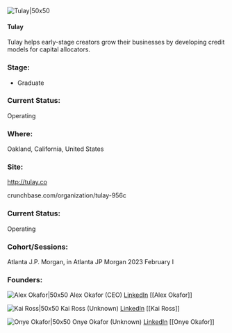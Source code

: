 

![Tulay|50x50](http://apimg.techstars.com/sf/accounts/logo/Logo_58ff7d44fe5713653a61aaf45.jpg)

#### Tulay
Tulay helps early-stage creators grow their businesses by developing credit models for capital allocators.

### Stage: 
 - Graduate 

### Current Status: 
Operating

### Where:
Oakland, California, United States

### Site:
http://tulay.co



crunchbase.com/organization/tulay-956c

### Current Status: 
Operating

### Cohort/Sessions: 
Atlanta J.P. Morgan, in Atlanta JP Morgan 2023 February I

### Founders: 

![Alex Okafor|50x50]() Alex Okafor (CEO) [LinkedIn](https://linkedin.com/in/alexcokafor) [[Alex Okafor]]

![Kai Ross|50x50]() Kai Ross (Unknown) [LinkedIn](https://linkedin.com/in/kai-r-7118707) [[Kai Ross]]

![Onye Okafor|50x50]() Onye Okafor (Unknown) [LinkedIn](https://linkedin.com/in/onyemaechiokafor) [[Onye Okafor]]



